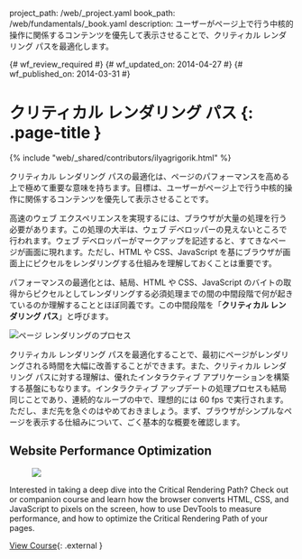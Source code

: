 project_path: /web/_project.yaml
book_path: /web/fundamentals/_book.yaml
description: ユーザーがページ上で行う中核的操作に関係するコンテンツを優先して表示させることで、クリティカル レンダリング パスを最適化します。

{# wf_review_required #}
{# wf_updated_on: 2014-04-27 #}
{# wf_published_on: 2014-03-31 #}

# クリティカル レンダリング パス {: .page-title }

{% include "web/_shared/contributors/ilyagrigorik.html" %}


クリティカル レンダリング パスの最適化は、ページのパフォーマンスを高める上で極めて重要な意味を持ちます。目標は、ユーザーがページ上で行う中核的操作に関係するコンテンツを優先して表示させることです。

高速のウェブ エクスペリエンスを実現するには、ブラウザが大量の処理を行う必要があります。この処理の大半は、ウェブ デベロッパーの見えないところで行われます。ウェブ デベロッパーがマークアップを記述すると、すてきなページが画面に現れます。ただし、HTML や CSS、JavaScript を基にブラウザが画面上にピクセルをレンダリングする仕組みを理解しておくことは重要です。

パフォーマンスの最適化とは、結局、HTML や CSS、JavaScript のバイトの取得からピクセルとしてレンダリングする必須処理までの間の中間段階で何が起きているのか理解することとほぼ同義です。この中間段階を「**クリティカル レンダリング パス**」と呼びます。

<img src="images/progressive-rendering.png" class="center" alt="ページ レンダリングのプロセス">

クリティカル レンダリング パスを最適化することで、最初にページがレンダリングされる時間を大幅に改善することができます。また、クリティカル レンダリング パスに対する理解は、優れたインタラクティブ アプリケーションを構築する基盤にもなります。インタラクティブ アップデートの処理プロセスも結局同じことであり、連続的なループの中で、理想的には 60 fps で実行されます。ただし、まだ先を急ぐのはやめておきましょう。まず、ブラウザがシンプルなページを表示する仕組みについて、ごく基本的な概要を確認します。


## Website Performance Optimization
<!-- TODO: Verify Udacity course fits here -->
<div class="attempt-right">
  <figure>
    <img src="images/crp-udacity.png">
  </figure>
</div>

Interested in taking a deep dive into the Critical Rendering Path? Check out or companion course and learn how the browser converts HTML, CSS, and JavaScript to pixels on the screen, how to use DevTools to measure performance, and how to optimize the Critical Rendering Path of your pages.

[View Course](https://udacity.com/ud884){: .external }




